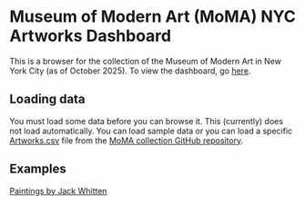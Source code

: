 # Museum of Modern Art (MoMA) NYC Artworks Dashboard

This is a browser for the collection of the Museum of Modern Art in New York City (as of October 2025).  To view the dashboard, go [here](https://matthewhorridge.github.io/moma-dashboard).  

## Loading data

You must load some data before you can browse it.  This (currently) does not load automatically.  You can load sample data or you can load a specific [Artworks.csv](https://media.githubusercontent.com/media/MuseumofModernArt/collection/refs/heads/main/Artworks.csv) file from the [MoMA collection GitHub repository](https://github.com/MuseumofModernArt/collection).

## Examples

[Paintings by Jack Whitten](https://matthewhorridge.github.io/moma-dashboard/?artists=Jack%2520Whitten&classes=Painting&ymin=1900&ymax=2025&page=1&pageSize=50&sortKey=title&sortDir=asc&cols=image_url%2Ctitle%2Cartist_display_name%2Cartist_nationality%2Cdepartment%2Cclassification%2Cmedium%2Cdate_text)
